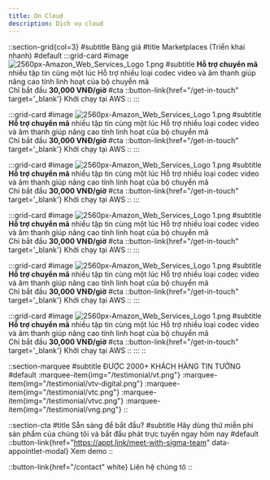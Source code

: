 ```yaml
---
title: On Cloud
description: Dịch vụ cloud
---
```


::section-grid{col=3}
#subtitle
Bảng giá
#title
Marketplaces (Triển khai nhanh)
#default
  :::grid-card
  #image
  ![2560px-Amazon_Web_Services_Logo 1.png](/2560px-Amazon_Web_Services_Logo%201.png)
  #subtitle
  **Hỗ trợ chuyển mã** nhiều tập tin cùng một lúc
  Hỗ trợ nhiều loại codec video và âm thanh giúp nâng cao tính linh hoạt của bộ chuyển mã<br /> 
  Chỉ bắt đầu **30,000 VNĐ/giờ**
  #cta
    ::button-link{href="/get-in-touch" target='_blank'}
    Khởi chạy tại AWS
    ::
  :::

  :::grid-card
  #image
  ![2560px-Amazon_Web_Services_Logo 1.png](/2560px-Amazon_Web_Services_Logo%201.png)
  #subtitle
  **Hỗ trợ chuyển mã** nhiều tập tin cùng một lúc
  Hỗ trợ nhiều loại codec video và âm thanh giúp nâng cao tính linh hoạt của bộ chuyển mã<br /> 
  Chỉ bắt đầu **30,000 VNĐ/giờ**
  #cta
    ::button-link{href="/get-in-touch" target='_blank'}
    Khởi chạy tại AWS
    ::
  :::

  :::grid-card
  #image
  ![2560px-Amazon_Web_Services_Logo 1.png](/2560px-Amazon_Web_Services_Logo%201.png)
  #subtitle
  **Hỗ trợ chuyển mã** nhiều tập tin cùng một lúc
  Hỗ trợ nhiều loại codec video và âm thanh giúp nâng cao tính linh hoạt của bộ chuyển mã<br /> 
  Chỉ bắt đầu **30,000 VNĐ/giờ**
  #cta
    ::button-link{href="/get-in-touch" target='_blank'}
    Khởi chạy tại AWS
    ::
  :::


  :::grid-card
  #image
  ![2560px-Amazon_Web_Services_Logo 1.png](/2560px-Amazon_Web_Services_Logo%201.png)
  #subtitle
  **Hỗ trợ chuyển mã** nhiều tập tin cùng một lúc
  Hỗ trợ nhiều loại codec video và âm thanh giúp nâng cao tính linh hoạt của bộ chuyển mã<br /> 
  Chỉ bắt đầu **30,000 VNĐ/giờ**
  #cta
    ::button-link{href="/get-in-touch" target='_blank'}
    Khởi chạy tại AWS
    ::
  :::

  :::grid-card
  #image
  ![2560px-Amazon_Web_Services_Logo 1.png](/2560px-Amazon_Web_Services_Logo%201.png)
  #subtitle
  **Hỗ trợ chuyển mã** nhiều tập tin cùng một lúc
  Hỗ trợ nhiều loại codec video và âm thanh giúp nâng cao tính linh hoạt của bộ chuyển mã<br /> 
  Chỉ bắt đầu **30,000 VNĐ/giờ**
  #cta
    ::button-link{href="/get-in-touch" target='_blank'}
    Khởi chạy tại AWS
    ::
  :::

  :::grid-card
  #image
  ![2560px-Amazon_Web_Services_Logo 1.png](/2560px-Amazon_Web_Services_Logo%201.png)
  #subtitle
  **Hỗ trợ chuyển mã** nhiều tập tin cùng một lúc
  Hỗ trợ nhiều loại codec video và âm thanh giúp nâng cao tính linh hoạt của bộ chuyển mã<br /> 
  Chỉ bắt đầu **30,000 VNĐ/giờ**
  #cta
    ::button-link{href="/get-in-touch" target='_blank'}
    Khởi chạy tại AWS
    ::
  :::
::

::section-marquee
#subtitle
ĐƯỢC 2000+ KHÁCH HÀNG TIN TƯỞNG
#default
:marquee-item{img="/testimonial/vt.png"}
:marquee-item{img="/testimonial/vtv-digital.png"}
:marquee-item{img="/testimonial/vtc.png"}
:marquee-item{img="/testimonial/vtvc.png"}
:marquee-item{img="/testimonial/vng.png"}
::

::section-cta
#title
Sẵn sàng để bắt đầu?
#subtitle
Hãy dùng thử miễn phí sản phẩm của chúng tôi và bắt đầu phát trực tuyến ngay hôm nay
#default
::button-link{href="https://appt.link/meet-with-sigma-team"  data-appointlet-modal}
Xem demo
::

::button-link{href="/contact" white}
Liên hệ chúng tô
::
